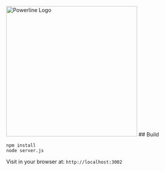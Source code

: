 <img src="http://i.imgur.com/g9vkPYh.png" alt="Powerline Logo" style="width:350px">
## Build

```
npm install
node server.js
```

Visit in your browser at: `http://localhost:3002`

